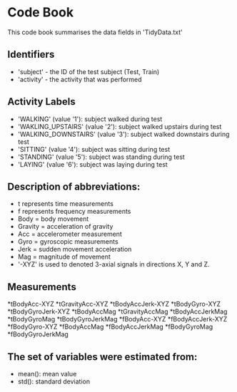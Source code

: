 # Code Book

This code book summarises the data fields in 'TidyData.txt'

## Identifiers
* 'subject' - the ID of the test subject (Test, Train)
* 'activity' - the activity that was performed 

## Activity Labels
* 'WALKING' (value '1'): subject walked during test
* 'WAKLING_UPSTAIRS' (value '2'): subject walked upstairs during test
* 'WALKING_DOWNSTAIRS' (value '3'): subject walked downstairs during test
* 'SITTING' (value '4'): subject was sitting during test
* 'STANDING' (value '5'): subject was standing during test
* 'LAYING' (value '6'): subject was laying during test

## Description of abbreviations:
* t represents time measurements
* f represents frequency measurements
* Body = body movement
* Gravity = acceleration of gravity
* Acc = accelerometer measurement
* Gyro = gyroscopic measurements
* Jerk = sudden movement acceleration
* Mag = magnitude of movement
* '-XYZ' is used to denoted 3-axial signals in directions X, Y and Z.

## Measurements
*tBodyAcc-XYZ
*tGravityAcc-XYZ
*tBodyAccJerk-XYZ
*tBodyGyro-XYZ
*tBodyGyroJerk-XYZ
*tBodyAccMag
*tGravityAccMag
*tBodyAccJerkMag
*tBodyGyroMag
*tBodyGyroJerkMag
*fBodyAcc-XYZ
*fBodyAccJerk-XYZ
*fBodyGyro-XYZ
*fBodyAccMag
*fBodyAccJerkMag
*fBodyGyroMag
*fBodyGyroJerkMag

## The set of variables were estimated from:
* mean(): mean value
* std(): standard deviation
